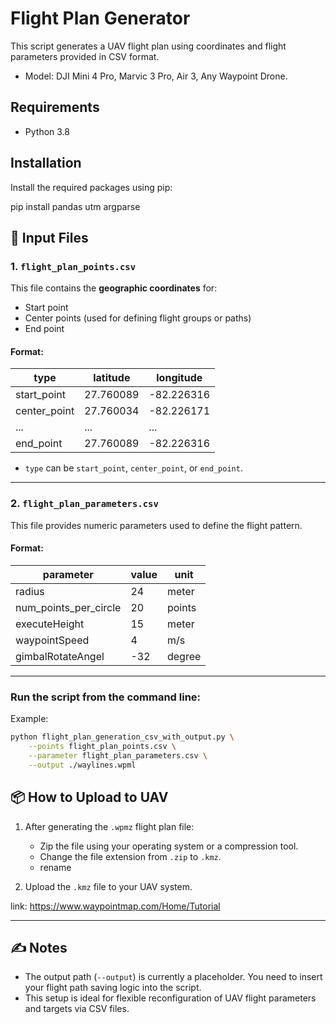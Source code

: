 
# Flight Plan Generator

This script generates a UAV flight plan using coordinates and flight parameters provided in CSV format.
- Model: DJI Mini 4 Pro, Marvic 3 Pro, Air 3, Any Waypoint Drone. 

## Requirements

- Python 3.8

## Installation

Install the required packages using pip:


pip install pandas utm argparse


## 📄 Input Files

### 1. `flight_plan_points.csv`

This file contains the **geographic coordinates** for:
- Start point
- Center points (used for defining flight groups or paths)
- End point

#### Format:
| type         | latitude   | longitude    |
|--------------|------------|--------------|
| start_point  | 27.760089  | -82.226316   |
| center_point | 27.760034  | -82.226171   |
| ...          | ...        | ...          |
| end_point    | 27.760089  | -82.226316   |

- `type` can be `start_point`, `center_point`, or `end_point`.

---

### 2. `flight_plan_parameters.csv`

This file provides numeric parameters used to define the flight pattern.

#### Format:
| parameter           | value |  unit  |
|---------------------|-------|--------|
| radius              | 24    |  meter |
| num_points_per_circle | 20  | points |
| executeHeight       | 15    |  meter |
| waypointSpeed       | 4     |  m/s   |
|gimbalRotateAngel    | -32   | degree |
---


### Run the script from the command line:

Example:

```bash
python flight_plan_generation_csv_with_output.py \
    --points flight_plan_points.csv \
    --parameter flight_plan_parameters.csv \
    --output ./waylines.wpml
```
## 📦 How to Upload to UAV

1. After generating the `.wpmz` flight plan file:
   - Zip the file using your operating system or a compression tool.
   - Change the file extension from `.zip` to `.kmz`.
   - rename

2. Upload the `.kmz` file to your UAV system.

link: https://www.waypointmap.com/Home/Tutorial

---

## ✍️ Notes

- The output path (`--output`) is currently a placeholder. You need to insert your flight path saving logic into the script.
- This setup is ideal for flexible reconfiguration of UAV flight parameters and targets via CSV files.


